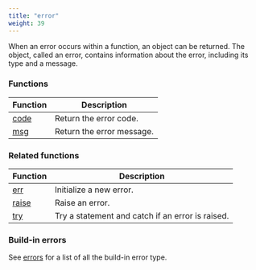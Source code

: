 ```yaml
---
title: "error"
weight: 39
---
```


When an error occurs within a function, an object can be returned. The object, called an error, contains information about the error, including its type and a message.

### Functions

Function | Description
------ | -----------
[code](./code) | Return the error code.
[msg](./msg) | Return the error message.

### Related functions

Function | Description
------ | -----------
[err](../../collection-api/err) | Initialize a new error.
[raise](../../collection-api/raise) | Raise an error.
[try](../../collection-api/try) | Try a statement and catch if an error is raised.

### Build-in errors

See [errors](../../errors) for a list of all the build-in error type.
